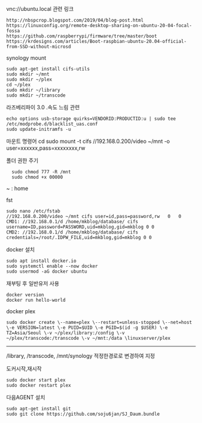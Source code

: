 vnc://ubuntu.local
관련 링크

    http://nbspcrop.blogspot.com/2019/04/blog-post.html
    https://linuxconfig.org/remote-desktop-sharing-on-ubuntu-20-04-focal-fossa
    https://github.com/raspberrypi/firmware/tree/master/boot
    https://krdesigns.com/articles/Boot-raspbian-ubuntu-20.04-official-from-SSD-without-microsd



synology mount

    sudo apt-get install cifs-utils
    sudo mkdir ~/mnt
    sudo mkdir ~/plex
    cd ~/plex
    sudo mkdir ~/library
    sudo mkdir ~/transcode

라즈베리파이 3.0 .속도 느림 관련 

    echo options usb-storage quirks=VENDORID:PRODUCTID:u | sudo tee /etc/modprobe.d/blacklist_uas.conf
    sudo update-initramfs -u

마운트 명령어
    cd
    sudo mount -t cifs //192.168.0.200/video ~/mnt -o user=xxxxxx,pass=xxxxxxxx,rw

폴더 권한 주기      
      
      sudo chmod 777 -R /mnt
      sudo chmod +x 00000
     
~ : home

fst
     
    sudo nano /etc/fstab
    //192.168.0.200/video ~/mnt cifs user=id,pass=password,rw   0   0
    CMD1: //192.168.0.1/d /home/mkblog/database/ cifs username=ID,password=PASSWORD,uid=mkblog,gid=mkblog 0 0
    CMD2: //192.168.0.1/d /home/mkblog/database/ cifs credentials=/root/.IDPW_FILE,uid=mkblog,gid=mkblog 0 0

docker 설치

    sudo apt install docker.io
    sudo systemctl enable --now docker
    sudo usermod -aG docker ubuntu

재부팅 후 일반유저 사용

    docker version
    docker run hello-world

docker plex

    sudo docker create \--name=plex \--restart=unless-stopped \--net=host \-e VERSION=latest \-e PUID=$UID \-e PGID=$(id -g $USER) \-e TZ=Asia/Seoul \-v ~/plex/library:/config \-v ~/plex/transcode:/transcode \-v ~/mnt:/data \linuxserver/plex
----

/library, /transcode, /mnt/synology 적정한경로로 변경하여 지정

도커시작,재시작
    
    sudo docker start plex
    sudo docker restart plex

다음AGENT 설치

    sudo apt-get install git 
    sudo git clone https://github.com/soju6jan/SJ_Daum.bundle
    
